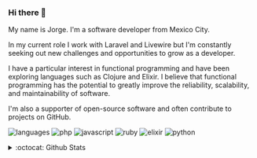 ### Hi there 👋

My name is Jorge. I'm a software developer from Mexico City.

In my current role I work with Laravel and Livewire but I'm constantly seeking out new challenges and opportunities to grow as a developer.

I have a particular interest in functional programming and have been exploring languages such as Clojure and Elixir. I believe that functional programming has the potential to greatly improve the reliability, scalability, and maintainability of software.

I'm also a supporter of open-source software and often contribute to projects on GitHub.

![languages](https://img.shields.io/static/v1?label=&message=languages:&color=555&style=flat-square)
![php](https://img.shields.io/static/v1?logo=php&label=&message=PHP&color=111&logoColor=AAA&style=flat-square)
![javascript](https://img.shields.io/static/v1?logo=javascript&label=&message=JavaScript&color=111&logoColor=AAA&style=flat-square)
![ruby](https://img.shields.io/static/v1?logo=ruby&label=&message=Ruby&color=111&logoColor=AAA&style=flat-square)
![elixir](https://img.shields.io/static/v1?logo=elixir&label=&message=Elixir&color=111&logoColor=AAA&style=flat-square)
![python](https://img.shields.io/static/v1?logo=python&label=&message=Python&color=111&logoColor=AAA&style=flat-square&link=)

<details>
  <summary>:octocat: Github Stats</summary>
  <img src="https://github-readme-stats.vercel.app/api?username=scrubmx&show_icons=true&hide_border=true&hide_title=true" alt="GitHub Stats" />  
</details>

<!-- **scrubmx/scrubmx** is a ✨ _special_ ✨ repository because its `README.md` (this file) appears on your GitHub profile. -->
